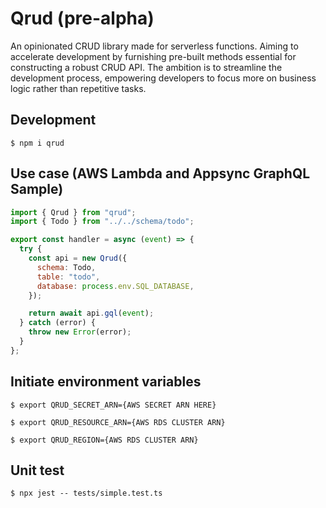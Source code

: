 # Qrud (pre-alpha)

An opinionated CRUD library made for serverless functions. Aiming to accelerate development by furnishing pre-built methods essential for constructing a robust CRUD API. The ambition is to streamline the development process, empowering developers to focus more on business logic rather than repetitive tasks.

## Development

`$ npm i qrud`

## Use case (AWS Lambda and Appsync GraphQL Sample)

```js
import { Qrud } from "qrud";
import { Todo } from "../../schema/todo";

export const handler = async (event) => {
  try {
    const api = new Qrud({
      schema: Todo,
      table: "todo",
      database: process.env.SQL_DATABASE,
    });

    return await api.gql(event);
  } catch (error) {
    throw new Error(error);
  }
};
```

## Initiate environment variables

`$ export QRUD_SECRET_ARN={AWS SECRET ARN HERE}`

`$ export QRUD_RESOURCE_ARN={AWS RDS CLUSTER ARN}`

`$ export QRUD_REGION={AWS RDS CLUSTER ARN}`

## Unit test

`$ npx jest -- tests/simple.test.ts`
